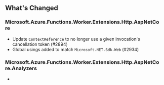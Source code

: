 ## What's Changed

<!-- Please add your release notes in the following format:
- My change description (#PR/#issue)
-->

### Microsoft.Azure.Functions.Worker.Extensions.Http.AspNetCore <version>

- Update `ContextReference` to no longer use a given invocation's cancellation token (#2894)
- Global usings added to match `Microsoft.NET.Sdk.Web` (#2934)

### Microsoft.Azure.Functions.Worker.Extensions.Http.AspNetCore.Analyzers  <version>

- <entry>
